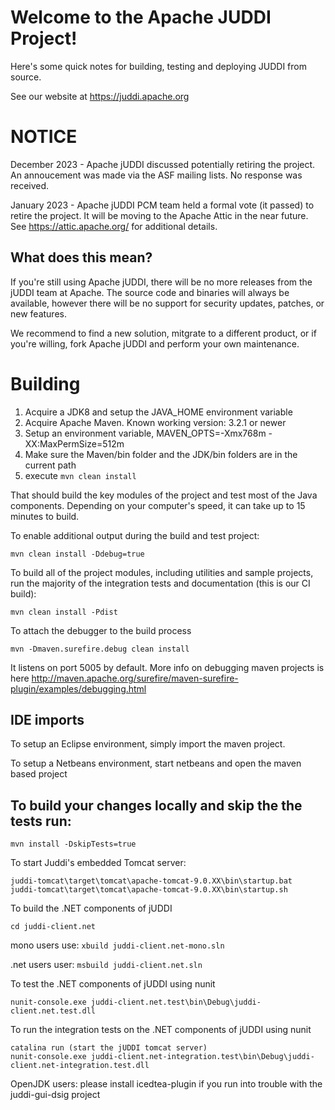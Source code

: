 # Welcome to the Apache JUDDI Project!

Here's some quick notes for building, testing and deploying JUDDI from source.

See our website at https://juddi.apache.org 

# NOTICE

December 2023 - Apache jUDDI discussed potentially retiring the project.
An annoucement was made via the ASF mailing lists. No response was received.

January 2023 - Apache jUDDI PCM team held a formal vote (it passed) to retire the project. 
It will be moving to the Apache Attic in the near future. See https://attic.apache.org/ for additional details.

## What does this mean?

If you're still using Apache jUDDI, there will be no more releases from
the jUDDI team at Apache. The source code and binaries will always be
available, however there will be no support for security updates, patches, 
or new features.

We recommend to find a new solution, mitgrate to a different product, 
or if you're willing, fork Apache jUDDI and perform your own maintenance.


# Building

1) Acquire a JDK8 and setup the JAVA_HOME environment variable
2) Acquire Apache Maven. Known working version: 3.2.1 or newer
3) Setup an environment variable, MAVEN_OPTS=-Xmx768m -XX:MaxPermSize=512m
4) Make sure the Maven/bin folder and the JDK/bin folders are in the current path
5) execute `mvn clean install`

That should build the key modules of the project and test most of the Java components. Depending on your computer's speed, it can take up to 15 minutes to build.

To enable additional output during the build and test project:

	mvn clean install -Ddebug=true

To build all of the project modules, including utilities and sample projects, run the majority of the integration tests and documentation (this is our CI build):

	mvn clean install -Pdist
	
	
To attach the debugger to the build process

	mvn -Dmaven.surefire.debug clean install

It listens on port 5005 by default. More info on debugging maven projects is here http://maven.apache.org/surefire/maven-surefire-plugin/examples/debugging.html

## IDE imports

To setup an Eclipse environment, simply import the maven project.

To setup a Netbeans environment, start netbeans and open the maven based project


## To build your changes locally and skip the the tests run:

`mvn install -DskipTests=true`

To start Juddi's embedded Tomcat server:

	juddi-tomcat\target\tomcat\apache-tomcat-9.0.XX\bin\startup.bat
	juddi-tomcat\target\tomcat\apache-tomcat-9.0.XX\bin\startup.sh

To build the .NET components of jUDDI

	cd juddi-client.net

mono users use: `xbuild juddi-client.net-mono.sln`

.net users user: `msbuild juddi-client.net.sln`

To test the .NET components of jUDDI using nunit

	nunit-console.exe juddi-client.net.test\bin\Debug\juddi-client.net.test.dll

To run the integration tests on the .NET components of jUDDI using nunit

	catalina run (start the jUDDI tomcat server)
	nunit-console.exe juddi-client.net-integration.test\bin\Debug\juddi-client.net-integration.test.dll

OpenJDK users: please install icedtea-plugin if you run into trouble with the juddi-gui-dsig project

 